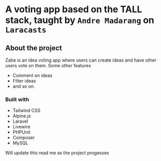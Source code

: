 # A voting app based on the TALL stack, taught by `Andre Madarang` on `Laracasts`

## About the project
Zabe is an idea voting app where users can create ideas and have other users vote on them. Some other features
- Comment on ideas
- Filter ideas
- and so on.

### Built with
- Tailwind CSS
- Alpine.js
- Laravel
- Livewire
- PHPUnit
- Composer
- MySQL


Will update this read me as the project progesses